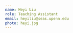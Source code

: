 ```yaml
---
name: Heyi Liu
role: Teaching Assistant
email: heyiliu@seas.upenn.edu
photo: heyi.jpg
---
```



